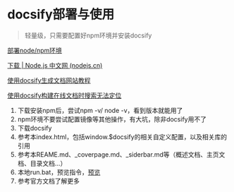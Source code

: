 <a id="quick-start"></a>
# docsify部署与使用

> 轻量级，只需要配置好npm环境并安装docsify

[部署node/npm环境](https://zhuanlan.zhihu.com/p/346096941)

[下载 | Node.js 中文网 (nodejs.cn)](http://nodejs.cn/download/)

[使用docsify生成文档网站教程](https://www.jianshu.com/p/bac7e84adf21)

[使用docsify构建在线文档时搜索无法定位](https://www.jianshu.com/p/e296d9909e8f)


1. 下载安装npm后，尝试npm -v/ node -v，看到版本就能用了
2. npm环境不要尝试配置镜像等其他操作，有大坑，除非docsify用不了
3. 下载docsify
4. 参考本index.html，包括window.$docsify的相关自定义配置，以及相关库的引用
5. 参考本REAME.md、_coverpage.md、_siderbar.md等（概述文档、主页文档、目录文档...）
6. 本地run.bat，预览指令，[预览](http://localhost:3000/#/)
6. 参考官方文档了解更多

